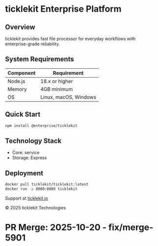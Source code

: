 # ticklekit Enterprise Platform

## Overview

ticklekit provides fast file processor for everyday workflows with enterprise-grade reliability.

## System Requirements

| Component | Requirement |
|-----------|-------------|
| Node.js | 18.x or higher |
| Memory | 4GB minimum |
| OS | Linux, macOS, Windows |

## Quick Start

```bash
npm install @enterprise/ticklekit
```

## Technology Stack

- Core: service
- Storage: Express

## Deployment

```bash
docker pull ticklekit/ticklekit:latest
docker run -p 8080:8080 ticklekit
```

Support at [ticklekit.io](https://ticklekit.io)

© 2025 ticklekit Technologies

# PR Merge: 2025-10-20 - fix/merge-5901
